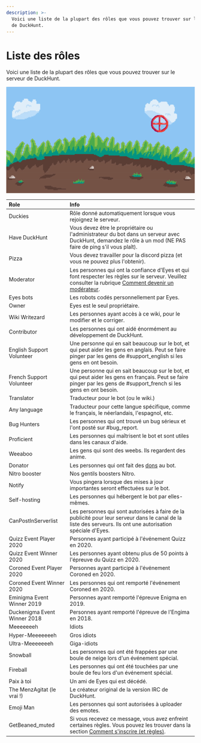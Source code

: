 ```yaml
---
description: >-
  Voici une liste de la plupart des rôles que vous pouvez trouver sur le serveur
  de DuckHunt.
---
```


# Liste des rôles

Voici une liste de la plupart des rôles que vous pouvez trouver sur le serveur de DuckHunt.

![Join us, we are shooting at ducks](../.gitbook/assets/duckhunt_animated.gif)

| Role | Info |
| :--- | :--- |
| Duckies | Rôle donné automatiquement lorsque vous rejoignez le serveur. |
| Have DuckHunt | Vous devez être le propriétaire ou l'administrateur du bot dans un serveur avec DuckHunt, demandez le rôle à un mod \(NE PAS faire de ping s'il vous plaît\). |
| Pizza | Vous devez travailler pour la discord pizza \(et vous ne pouvez plus l'obtenir\). |
| Moderator | Les personnes qui ont la confiance d'Eyes et qui font respecter les règles sur le serveur. Veuillez consulter la rubrique [Comment devenir un modérateur](how-to-become-a-mod.md). |
| Eyes bots | Les robots codés personnellement par Eyes. |
| Owner | Eyes est le seul propriétaire. |
| Wiki Writezard | Les personnes ayant accès à ce wiki, pour le modifier et le corriger. |
| Contributor | Les personnes qui ont aidé énormément au développement de DuckHunt. |
| English Support Volunteer | Une personne qui en sait beaucoup sur le bot, et qui peut aider les gens en anglais. Peut se faire pinger par les gens de \#support\_english si les gens en ont besoin. |
| French Support Volunteer | Une personne qui en sait beaucoup sur le bot, et qui peut aider les gens en français. Peut se faire pinger par les gens de \#support\_french si les gens en ont besoin. |
| Translator | Traducteur pour le bot \(ou le wiki.\) |
| Any language | Traducteur pour cette langue spécifique, comme le français, le néerlandais, l'espagnol, etc. |
| Bug Hunters | Les personnes qui ont trouvé un bug sérieux et l'ont posté sur \#bug\_report. |
| Proficient | Les personnes qui maîtrisent le bot et sont utiles dans les canaux d'aide. |
| Weeaboo | Les gens qui sont des weebs. Ils regardent des anime. |
| Donator | Les personnes qui ont fait des [dons](https://www.patreon.com/duckhunt) au bot. |
| Nitro booster | Nos gentils boosters Nitro. |
| Notify | Vous pingera lorsque des mises à jour importantes seront effectuées sur le bot. |
| Self-hosting | Les personnes qui hébergent le bot par elles-mêmes. |
| CanPostInServerlist | Les personnes qui sont autorisées à faire de la publicité pour leur serveur dans le canal de la liste des serveurs. Ils ont une autorisation spéciale d'Eyes. |
| Quizz Event Player 2020 | Personnes ayant participé à l'événement Quizz en 2020. |
| Quizz Event Winner 2020 | Les personnes ayant obtenu plus de 50 points à l'épreuve du Quizz en 2020. |
| Coroned Event Player 2020 | Personnes ayant participé à l'événement Coroned en 2020. |
| Coroned Event Winner 2020 | Les personnes qui ont remporté l'événement Coroned en 2020. |
| Eminigma Event Winner 2019 | Personnes ayant remporté l'épreuve Enigma en 2019. |
| Duckenigma Event Winner 2018 | Personnes ayant remporté l'épreuve de l'Engima en 2018. |
| Meeeeeeeh | Idiots |
| Hyper-Meeeeeeeh | Gros idiots |
| Ultra-Meeeeeeeh | Giga-idiots |
| Snowball | Les personnes qui ont été frappées par une boule de neige lors d'un événement spécial. |
| Fireball | Les personnes qui ont été touchées par une boule de feu lors d'un événement spécial. |
| Paix à toi | Un ami de Eyes qui est décédé. |
| The MenzAgitat \(le vrai !\) | Le créateur original de la version IRC de DuckHunt. |
| Emoji Man | Les personnes qui sont autorisées à uploader des emotes. |
| GetBeaned\_muted | Si vous recevez ce message, vous avez enfreint certaines règles. Vous pouvez les trouver dans la section [Comment s'inscrire \(et règles\)](how-to-join.md). |


